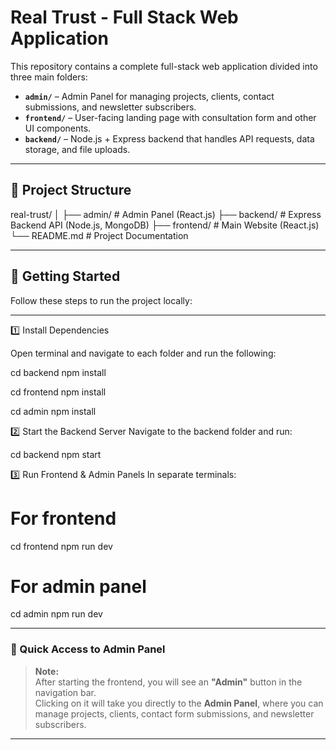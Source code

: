 # Real Trust - Full Stack Web Application

This repository contains a complete full-stack web application divided into three main folders:

- **`admin/`** – Admin Panel for managing projects, clients, contact submissions, and newsletter subscribers.
- **`frontend/`** – User-facing landing page with consultation form and other UI components.
- **`backend/`** – Node.js + Express backend that handles API requests, data storage, and file uploads.

---

## 📁 Project Structure

real-trust/
│
├── admin/ # Admin Panel (React.js)
├── backend/ # Express Backend API (Node.js, MongoDB)
├── frontend/ # Main Website (React.js)
└── README.md # Project Documentation

---

## 🚀 Getting Started

Follow these steps to run the project locally:

---

1️⃣ Install Dependencies

Open terminal and navigate to each folder and run the following:

cd backend
npm install

cd frontend
npm install

cd admin
npm install

2️⃣ Start the Backend Server
Navigate to the backend folder and run:

cd backend
npm start

3️⃣ Run Frontend & Admin Panels
In separate terminals:

# For frontend
cd frontend
npm run dev

# For admin panel
cd admin
npm run dev

---

### 🔗 Quick Access to Admin Panel

> **Note:**  
> After starting the frontend, you will see an **"Admin"** button in the navigation bar.  
> Clicking on it will take you directly to the **Admin Panel**, where you can manage projects, clients, contact form submissions, and newsletter subscribers.

---